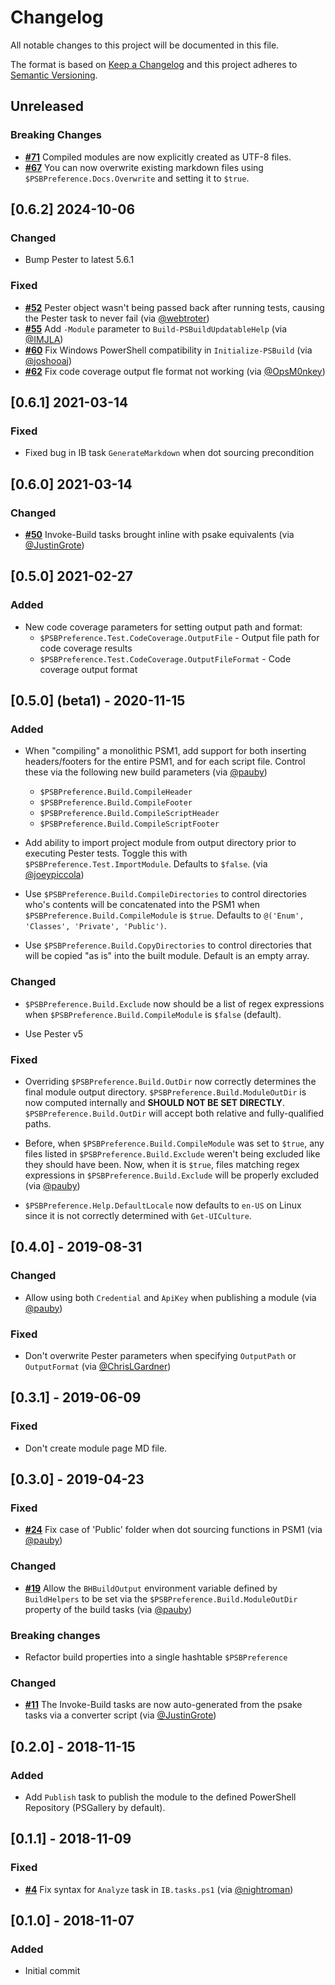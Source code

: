 # Changelog

All notable changes to this project will be documented in this file.

The format is based on [Keep a Changelog](http://keepachangelog.com/)
and this project adheres to [Semantic Versioning](http://semver.org/).

## Unreleased

### Breaking Changes

- [**#71**](https://github.com/psake/PowerShellBuild/pull/71) Compiled modules
  are now explicitly created as UTF-8 files.
- [**#67**](https://github.com/psake/PowerShellBuild/pull/67) You can now
  overwrite existing markdown files using `$PSBPreference.Docs.Overwrite` and
  setting it to `$true`.

## [0.6.2] 2024-10-06

### Changed

- Bump Pester to latest 5.6.1

### Fixed

- [**#52**](https://github.com/psake/PowerShellBuild/pull/52) Pester object
  wasn't being passed back after running tests, causing the Pester task to never
  fail (via [@webtroter](https://github.com/webtroter))
- [**#55**](https://github.com/psake/PowerShellBuild/pull/55) Add `-Module`
  parameter to `Build-PSBuildUpdatableHelp` (via
  [@IMJLA](https://github.com/IMJLA))
- [**#60**](https://github.com/psake/PowerShellBuild/pull/60) Fix Windows
  PowerShell compatibility in `Initialize-PSBuild` (via
  [@joshooaj](https://github.com/joshooaj))
- [**#62**](https://github.com/psake/PowerShellBuild/pull/62) Fix code coverage
  output fle format not working (via
  [@OpsM0nkey](https://github.com/OpsM0nkey))

## [0.6.1] 2021-03-14

### Fixed

- Fixed bug in IB task `GenerateMarkdown` when dot sourcing precondition

## [0.6.0] 2021-03-14

### Changed

- [**#50**](https://github.com/psake/PowerShellBuild/pull/50) Invoke-Build tasks
  brought inline with psake equivalents (via
  [@JustinGrote](https://github.com/JustinGrote))

## [0.5.0] 2021-02-27

### Added

- New code coverage parameters for setting output path and format:
  - `$PSBPreference.Test.CodeCoverage.OutputFile` - Output file path for code
    coverage results
  - `$PSBPreference.Test.CodeCoverage.OutputFileFormat` - Code coverage output
    format

## [0.5.0] (beta1) - 2020-11-15

### Added

- When "compiling" a monolithic PSM1, add support for both inserting
  headers/footers for the entire PSM1, and for each script file. Control these
  via the following new build parameters (via
  [@pauby](https://github.com/pauby))
  - `$PSBPreference.Build.CompileHeader`
  - `$PSBPreference.Build.CompileFooter`
  - `$PSBPreference.Build.CompileScriptHeader`
  - `$PSBPreference.Build.CompileScriptFooter`

- Add ability to import project module from output directory prior to executing
  Pester tests. Toggle this with `$PSBPreference.Test.ImportModule`. Defaults to
  `$false`. (via [@joeypiccola](https://github.com/joeypiccola))

- Use `$PSBPreference.Build.CompileDirectories` to control directories who's
  contents will be concatenated into the PSM1 when
  `$PSBPreference.Build.CompileModule` is `$true`. Defaults to
  `@('Enum', 'Classes', 'Private', 'Public')`.
- Use `$PSBPreference.Build.CopyDirectories` to control directories that will be
  copied "as is" into the built module. Default is an empty array.

### Changed

- `$PSBPreference.Build.Exclude` now should be a list of regex expressions when
  `$PSBPreference.Build.CompileModule` is `$false` (default).

- Use Pester v5

### Fixed

- Overriding `$PSBPreference.Build.OutDir` now correctly determines the final
  module output directory. `$PSBPreference.Build.ModuleOutDir` is now computed
  internally and **SHOULD NOT BE SET DIRECTLY**. `$PSBPreference.Build.OutDir`
  will accept both relative and fully-qualified paths.

- Before, when `$PSBPreference.Build.CompileModule` was set to `$true`, any
  files listed in `$PSBPreference.Build.Exclude` weren't being excluded like
  they should have been. Now, when it is `$true`, files matching regex
  expressions in `$PSBPreference.Build.Exclude` will be properly excluded (via
  [@pauby](https://github.com/pauby))

- `$PSBPreference.Help.DefaultLocale` now defaults to `en-US` on Linux since it
  is not correctly determined with `Get-UICulture`.

## [0.4.0] - 2019-08-31

### Changed

- Allow using both `Credential` and `ApiKey` when publishing a module (via
  [@pauby](https://github.com/pauby))

### Fixed

- Don't overwrite Pester parameters when specifying `OutputPath` or
  `OutputFormat` (via [@ChrisLGardner](https://github.com/ChrisLGardner))

## [0.3.1] - 2019-06-09

### Fixed

- Don't create module page MD file.

## [0.3.0] - 2019-04-23

### Fixed

- [**#24**](https://github.com/psake/PowerShellBuild/pull/24) Fix case of
  'Public' folder when dot sourcing functions in PSM1 (via
  [@pauby](https://github.com/pauby))

### Changed

- [**#19**](https://github.com/psake/PowerShellBuild/pull/19) Allow the
  `BHBuildOutput` environment variable defined by `BuildHelpers` to be set via
  the `$PSBPreference.Build.ModuleOutDir` property of the build tasks (via
  [@pauby](https://github.com/pauby))

### Breaking changes

- Refactor build properties into a single hashtable `$PSBPreference`

### Changed

- [**#11**](https://github.com/psake/PowerShellBuild/pull/11) The Invoke-Build
  tasks are now auto-generated from the psake tasks via a converter script (via
  [@JustinGrote](https://github.com/JustinGrote))

## [0.2.0] - 2018-11-15

### Added

- Add `Publish` task to publish the module to the defined PowerShell Repository
  (PSGallery by default).

## [0.1.1] - 2018-11-09

### Fixed

- [**#4**](https://github.com/psake/PowerShellBuild/pull/4) Fix syntax for
  `Analyze` task in `IB.tasks.ps1` (via
  [@nightroman](https://github.com/nightroman))

## [0.1.0] - 2018-11-07

### Added

- Initial commit
